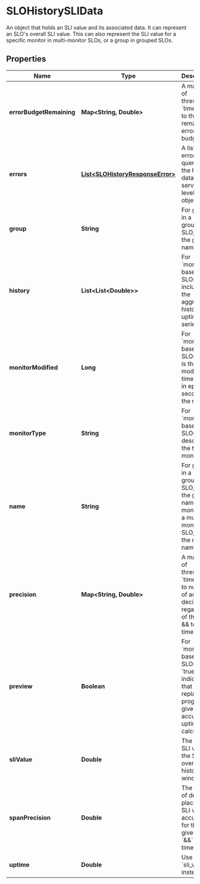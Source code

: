 

# SLOHistorySLIData

An object that holds an SLI value and its associated data. It can represent an SLO's overall SLI value. This can also represent the SLI value for a specific monitor in multi-monitor SLOs, or a group in grouped SLOs.
## Properties

Name | Type | Description | Notes
------------ | ------------- | ------------- | -------------
**errorBudgetRemaining** | **Map&lt;String, Double&gt;** | A mapping of threshold &#x60;timeframe&#x60; to the remaining error budget. |  [optional]
**errors** | [**List&lt;SLOHistoryResponseError&gt;**](SLOHistoryResponseError.md) | A list of errors while querying the history data for the service level objective. |  [optional]
**group** | **String** | For groups in a grouped SLO, this is the group name. |  [optional]
**history** | **List&lt;List&lt;Double&gt;&gt;** | For &#x60;monitor&#x60; based SLOs, this includes the aggregated history uptime time series. |  [optional]
**monitorModified** | **Long** | For &#x60;monitor&#x60; based SLOs, this is the last modified timestamp in epoch seconds of the monitor. |  [optional]
**monitorType** | **String** | For &#x60;monitor&#x60; based SLOs, this describes the type of monitor. |  [optional]
**name** | **String** | For groups in a grouped SLO, this is the group name. For monitors in a multi-monitor SLO, this is the monitor name. |  [optional]
**precision** | **Map&lt;String, Double&gt;** | A mapping of threshold &#x60;timeframe&#x60; to number of accurate decimals, regardless of the from &amp;&amp; to timestamp. |  [optional]
**preview** | **Boolean** | For &#x60;monitor&#x60; based SLOs, when &#x60;true&#x60; this indicates that a replay is in progress to give an accurate uptime calculation. |  [optional]
**sliValue** | **Double** | The current SLI value of the SLO over the history window. |  [optional]
**spanPrecision** | **Double** | The amount of decimal places the SLI value is accurate to for the given from &#x60;&amp;&amp;&#x60; to timestamp. |  [optional]
**uptime** | **Double** | Use &#x60;sli_value&#x60; instead. |  [optional]



